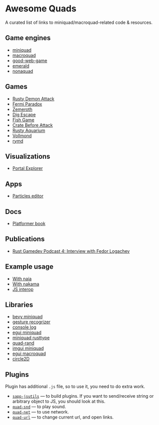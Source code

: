# Awesome Quads

A curated list of links to miniquad/macroquad-related code & resources.

## Game engines

- [miniquad](https://github.com/not-fl3/miniquad)
- [macroquad](https://github.com/not-fl3/macroquad)
- [good-web-game](https://github.com/not-fl3/good-web-game)
- [emerald](https://github.com/Bombfuse/emerald)
- [nonaquad](https://github.com/nokola/nonaquad)

## Games

- [Rusty Demon Attack](https://github.com/TanTanDev/rusty_demon_attack)
- [Fermi Paradox](https://github.com/tversteeg/ld46)
- [Zemeroth](https://github.com/ozkriff/zemeroth)
- [Dig Escape](https://github.com/TanTanDev/DigEscape)
- [Fish Game](https://github.com/heroiclabs/fishgame-macroquad)
- [Crate Before Attack](https://cratebeforeattack.com)
- [Rusty Aquarium](https://github.com/ollej/rusty-aquarium)
- [Vollmond](https://puppetmaster.itch.io/vollmond)
- [rymd](https://profan.itch.io/rymd)

## Visualizations

- [Portal Explorer](https://github.com/optozorax/portal)

## Apps

- [Particles editor](https://github.com/not-fl3/particles-editor)

## Docs

- [Platformer book](https://github.com/not-fl3/platformer-book)

## Publications

- [Rust Gamedev Podcast 4: Interview with Fedor Logachev](https://rustgamedev.com/episodes/interview-with-fedor-logachev)

## Example usage

- [With naia](https://github.com/naia-rs/naia-macroquad-example)
- [With nakama](https://github.com/heroiclabs/fishgame-macroquad)
- [JS interop](https://github.com/not-fl3/miniquad-js-interop-demo)

## Libraries

- [bevy miniquad](https://github.com/smokku/bevy_miniquad)
- [gesture recogrizer](https://github.com/optozorax/gesture-recognizer)
- [console log](https://github.com/canadaduane/sapp-console-log)
- [egui miniquad](https://github.com/not-fl3/egui-miniquad)
- [miniquad rusttype](https://github.com/not-fl3/miniquad_text_rusttype)
- [quad-rand](https://github.com/not-fl3/quad-rand)
- [imgui miniquad](https://github.com/not-fl3/imgui-miniquad-render)
- [egui macroquad](https://github.com/optozorax/egui-macroquad)
- [circle2D](https://github.com/koalefant/circle2d)

## Plugins

Plugin has additional `.js` file, so to use it, you need to do extra work.

* [`sapp-jsutils`](https://github.com/not-fl3/sapp-jsutils/) — to build plugins. If you want to send/receive string or arbitrary object to JS, you should look at this.
* [`quad-snd`](https://github.com/not-fl3/quad-snd) — to play sound.
* [`quad-net`](https://github.com/not-fl3/quad-net) — to use network.
* [`quad-url`](https://github.com/optozorax/quad-url) — to change current url, and open links.

